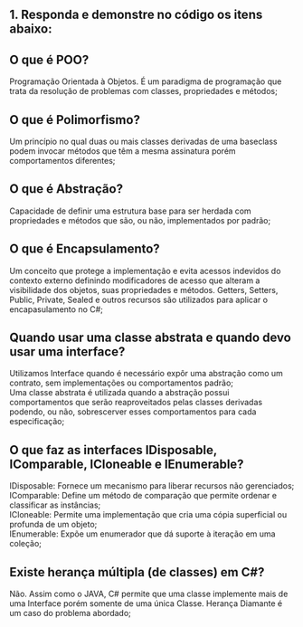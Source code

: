 ## 1. Responda e demonstre no código os itens abaixo:
## O que é POO?
Programação Orientada à Objetos. É um paradigma de programação que trata da resolução de problemas com classes, propriedades e métodos;

## O que é Polimorfismo?
Um princípio no qual duas ou mais classes derivadas de uma baseclass podem invocar métodos que têm a mesma assinatura porém comportamentos diferentes;

## O que é Abstração?
Capacidade de definir uma estrutura base para ser herdada com propriedades e métodos que são, ou não, implementados por padrão;

## O que é Encapsulamento?
Um conceito que protege a implementação e evita acessos indevidos do contexto externo definindo modificadores de acesso que alteram a visibilidade dos objetos, suas propriedades e métodos. Getters, Setters, Public, Private, Sealed e outros recursos são utilizados para aplicar o encapasulamento no C#;

## Quando usar uma classe abstrata e quando devo usar uma interface?
Utilizamos Interface quando é necessário expôr uma abstração como um contrato, sem implementações ou comportamentos padrão;<br>
Uma classe abstrata é utilizada quando a abstração possui comportamentos que serão reaproveitados pelas classes derivadas podendo, ou não, sobrescerver esses comportamentos para cada especificação;

## O que faz as interfaces IDisposable, IComparable, ICloneable e IEnumerable?
IDisposable: Fornece um mecanismo para liberar recursos não gerenciados;<br>
IComparable: Define um método de comparação que permite ordenar e classificar as instâncias;<br>
ICloneable: Permite uma implementação que cria uma cópia superficial ou profunda de um objeto;<br>
IEnumerable: Expõe um enumerador que dá suporte à iteração em uma coleção;<br>

## Existe herança múltipla (de classes) em C#?
Não. Assim como o JAVA, C# permite que uma classe implemente mais de uma Interface porém somente de uma única Classe. Herança Diamante é um caso do problema abordado;
